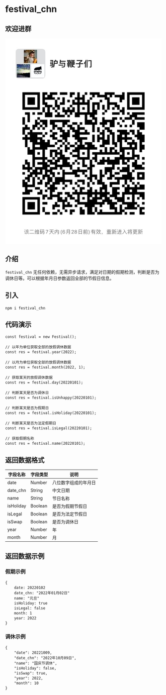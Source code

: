 # festival_chn

## 欢迎进群
![微信群](./qrcode.png)

## 介绍
`festival_chn` 无任何依赖，无需异步请求，满足对日期的假期检测，判断是否为调休日等。可以根据年月日参数返回全部的节假日信息。

## 引入
`npm i festival_chn`

## 代码演示
```
const festival = new Festival();

// 以年为单位获取全部的放假调休数据
const res = festival.year(2022);

// 以月为单位获取全部的放假调休数据
const res = festival.month(2022, 1);

// 获取某天的放假调休数据
const res = festival.day(20220101);

// 判断某天是否为调休日
const res = festival.isUnhappy(20220101);

// 判断某天是否为假期日
const res = festival.isHoliday(20220101);

// 判断某天是否为法定假期日
const res = festival.isLegal(20220101);

// 获取假期名称
const res = festival.name(20220101);
```

## 返回数据格式
|字段名称|字段类型|说明|
|---|---|---|
|date|Number|八位数字组成的年月日|
|date_chn|String|中文日期|
|name|String|节日名称|
|isHoliday|Boolean|是否为假期节假日|
|isLegal|Boolean|是否为法定节假日|
|isSwap|Boolean|是否为调休日|
|year|Number|年|
|month|Number|月|

## 返回数据示例

### 假期示例
```
{
    date: 20220102
    date_chn: "2022年01月02日"
    name: "元旦"
    isHoliday: true
    isLegal: false
    month: 1
    year: 2022
}
```

### 调休示例
```
{
    "date": 20221009,
    "date_chn": "2022年10月09日",
    "name": "国庆节调休",
    "isHoliday": false,
    "isSwap": true,
    "year": 2022,
    "month": 10
}
```